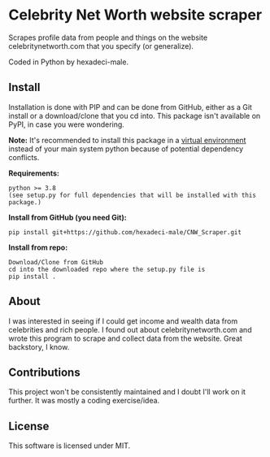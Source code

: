 # Celebrity Net Worth website scraper
Scrapes profile data from people and things on the website celebritynetworth.com that you specify (or generalize).

Coded in Python by hexadeci-male.

## Install
Installation is done with PIP and can be done from GitHub, either as a Git install or a download/clone that you cd into. This package isn't available on PyPI, in case you were wondering.

**Note:** It's recommended to install this package in a [virtual environment](https://docs.python.org/3/library/venv.html) instead of your main system python because of potential dependency conflicts.

**Requirements:**
```
python >= 3.8
(see setup.py for full dependencies that will be installed with this package.)
```

**Install from GitHub (you need Git):**
```
pip install git+https://github.com/hexadeci-male/CNW_Scraper.git
```

**Install from repo:**
```
Download/Clone from GitHub
cd into the downloaded repo where the setup.py file is
pip install .
```

## About
I was interested in seeing if I could get income and wealth data from celebrities and rich people. I found out about celebritynetworth.com and wrote this program to scrape and collect data from the website. Great backstory, I know.

## Contributions
This project won't be consistently maintained and I doubt I'll work on it further. It was mostly a coding exercise/idea.

## License
This software is licensed under MIT.
